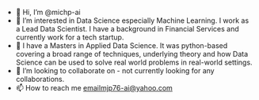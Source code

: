 - 👋 Hi, I’m @michp-ai
- 👀 I’m interested in Data Science especially Machine Learning. I work as a Lead Data Scientist. I have a background in Financial Services and currently work for a tech startup.
- 🌱 I have a Masters in Applied Data Science. It was python-based covering a broad range of techniques, underlying theory and how Data Science can be used to solve real world problems in real-world settings. 
- 💞️ I’m looking to collaborate on - not currently looking for any collaborations.
- 📫 How to reach me emailmjp76-ai@yahoo.com

<!---
michp-ai/michp-ai is a ✨ special ✨ repository because its `README.md` (this file) appears on your GitHub profile.
You can click the Preview link to take a look at your changes.
--->
